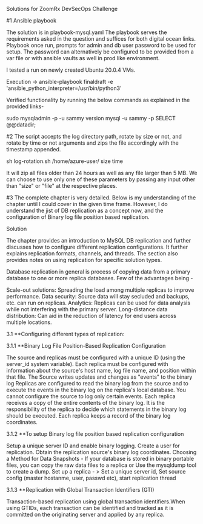 Solutions for ZoomRx DevSecOps Challenge

#1 Ansible playbook

The solution is in playbook-mysql.yaml The playbook serves the requirements asked in the question and suffices for both digital ocean links. Playbook once run, prompts for admin and db user password to be used for setup. The password can alternatively be configured to be provided from a var file or with ansible vaults as well in prod like environment.

I tested a run on newly created Ubuntu 20.0.4 VMs.

Execution -> ansible-playbook finaldraft -e 'ansible_python_interpreter=/usr/bin/python3'

Verified functionality by running the below commands as explained in the provided links-

sudo mysqladmin -p -u sammy version
mysql -u sammy -p
SELECT @@datadir;

#2 The script accepts the log directory path, rotate by size or not, and rotate by time or not arguments and zips the file accordingly with the timestamp appended.

sh log-rotation.sh /home/azure-user/ size time

It will zip all files older than 24 hours as well as any file larger than 5 MB. We can choose to use only one of these parameters by passing any input other than "size" or "file" at the respective places.

#3 The complete chapter is very detailed. Below is my understanding of the chapter until I could cover in the given time frame. However, I do understand the jist of DB replication as a concept now, and the configuration of Binary log file position based replication.

Solution

The chapter provides an introduction to MySQL DB replication and further discusses how to configure different replication configurations. It further explains replication formats, channels, and threads. The section also provides notes on using replication for specific solution types.

Database replication in general is process of copying data from a primary database to one or more replica databases. Few of the advantages being -

Scale-out solutions: Spreading the load among multiple replicas to improve performance.
Data security: Source data will stay secluded and backups, etc. can run on replicas.
Analytics: Replicas can be used for data analysis while not interfering with the primary server.
Long-distance data distribution: Can aid in the reduction of latency for end users across multiple locations.

3.1 **Configuring different types of replication:

3.1.1 **Binary Log File Position-Based Replication Configuration

The source and replicas must be configured with a unique ID (using the server_id system variable). Each replica must be configured with information about the source's host name, log file name, and position within that file.
The Source writes updates and changes as "events" to the binary log
Replicas are configured to read the binary log from the source and to execute the events in the binary log on the replica's local database.
You cannot configure the source to log only certain events. Each replica receives a copy of the entire contents of the binary log. It is the responsibility of the replica to decide which statements in the binary log should be executed.
Each replica keeps a record of the binary log coordinates.

3.1.2 **To setup Binary log file position based replication configuration

Setup a unique server ID and enable binary logging.
Create a user for replication.
Obtain the replication source's binary log coordinates.
Choosing a Method for Data Snapshots - If your database is stored in binary portable files, you can copy the raw data files to a replica or Use the mysqldump tool to create a dump.
Set up a replica - > Set a unique server id, Set source config (master hostanme, user, passwd etc), start replication thread


3.1.3 **Replication with Global Transaction Identifiers (GTI)

Transaction-based replication using global transaction identifiers.When using GTIDs, each transaction can be identified and tracked as it is committed on the originating server and applied by any replica.
